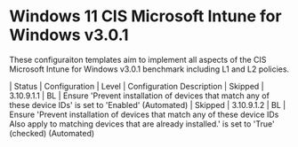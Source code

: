 # Windows 11 CIS Microsoft Intune for Windows v3.0.1
These configuraiton templates aim to implement all aspects of the CIS Microsoft Intune for Windows v3.0.1 benchmark including L1 and L2 policies.

| Status  | Configuration | Level | Configuration Description
| Skipped | 3.10.9.1.1 | BL | Ensure 'Prevent installation of devices that match any of these device IDs' is set to 'Enabled' (Automated)
| Skipped | 3.10.9.1.2 | BL | Ensure 'Prevent installation of devices that match any of these device IDs Also apply to matching devices that are already installed.' is set to 'True' (checked) (Automated)

